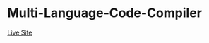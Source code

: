 # Multi-Language-Code-Compiler
<p><a href="https://lkathirvel.github.io/Multi-Language-Code-Compiler/">Live Site</a></p>
